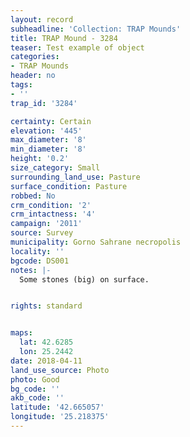 ```yaml
---
layout: record
subheadline: 'Collection: TRAP Mounds'
title: TRAP Mound - 3284
teaser: Test example of object
categories:
- TRAP Mounds
header: no
tags:
- ''
trap_id: '3284'

certainty: Certain
elevation: '445'
max_diameter: '8'
min_diameter: '8'
height: '0.2'
size_category: Small
surrounding_land_use: Pasture
surface_condition: Pasture
robbed: No
crm_condition: '2'
crm_intactness: '4'
campaign: '2011'
source: Survey
municipality: Gorno Sahrane necropolis
locality: ''
bgcode: DS001
notes: |-
  Some stones (big) on surface.


rights: standard


maps:
  lat: 42.6285
  lon: 25.2442
date: 2018-04-11
land_use_source: Photo
photo: Good
bg_code: ''
akb_code: ''
latitude: '42.665057'
longitude: '25.218375'
---
```

